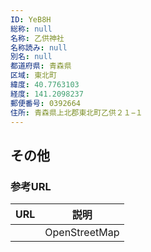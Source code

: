 ```yaml
---
ID: YeB8H
総称: null
名称: 乙供神社
名称読み: null
別名: null
都道府県: 青森県
区域: 東北町
緯度: 40.7763103
経度: 141.2098237
郵便番号: 0392664
住所: 青森県上北郡東北町乙供２１−１
---
```


## その他

### 参考URL

| URL | 説明          |
| --- | ------------- |
|     | OpenStreetMap |
